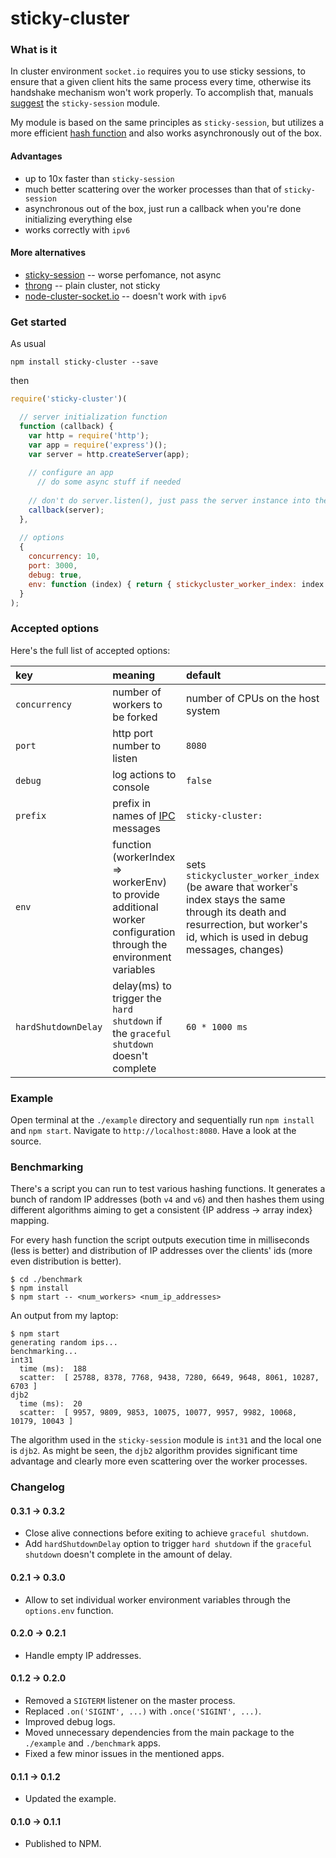 # sticky-cluster


### What is it

In cluster environment `socket.io` requires you to use sticky sessions, to ensure that a given client hits the same process every time, otherwise its handshake mechanism won't work properly. To accomplish that, manuals [suggest](http://socket.io/docs/using-multiple-nodes/) the `sticky-session` module.

My module is based on the same principles as `sticky-session`, but utilizes a more efficient [hash function](https://github.com/darkskyapp/string-hash) and also works asynchronously out of the box.


#### Advantages

* up to 10x faster than `sticky-session`
* much better scattering over the worker processes than that of `sticky-session`
* asynchronous out of the box, just run a callback when you're done initializing everything else
* works correctly with `ipv6`


#### More alternatives

* [sticky-session](https://github.com/indutny/sticky-session) -- worse perfomance, not async
* [throng](https://github.com/hunterloftis/throng) -- plain cluster, not sticky
* [node-cluster-socket.io](https://github.com/elad/node-cluster-socket.io) -- doesn't work with `ipv6`


### Get started

As usual

```
npm install sticky-cluster --save
```

then

```js
require('sticky-cluster')(

  // server initialization function
  function (callback) {
    var http = require('http');
    var app = require('express')();
    var server = http.createServer(app);
      
    // configure an app
      // do some async stuff if needed
      
    // don't do server.listen(), just pass the server instance into the callback
    callback(server);
  },
  
  // options
  {
    concurrency: 10,
    port: 3000,
    debug: true,
    env: function (index) { return { stickycluster_worker_index: index }; }
  }
);
```


### Accepted options

Here's the full list of accepted options:

| key           | meaning                         | default                           |
| :------------ | :-----------------------------  | :-------------------------------- |
| `concurrency` | number of workers to be forked  | number of CPUs on the host system |
| `port`        | http port number to listen      | `8080`                            |
| `debug`       | log actions to console          | `false`                           |
| `prefix` | prefix in names of [IPC](https://en.wikipedia.org/wiki/Inter-process_communication) messages | `sticky-cluster:` |
| `env` | function (workerIndex => workerEnv) to provide additional worker configuration through the environment variables | sets `stickycluster_worker_index` (be aware that worker's index stays the same through its death and resurrection, but worker's id, which is used in debug messages, changes) |
| `hardShutdownDelay` | delay(ms) to trigger the `hard shutdown` if the `graceful shutdown` doesn't complete | `60 * 1000 ms` |


### Example

Open terminal at the `./example` directory and sequentially run `npm install` and `npm start`. Navigate to `http://localhost:8080`. Have a look at the source.


### Benchmarking

There's a script you can run to test various hashing functions. It generates a bunch of random IP addresses (both `v4` and `v6`) and then hashes them using different algorithms aiming to get a consistent {IP address -> array index} mapping. 

For every hash function the script outputs execution time in milliseconds (less is better) and distribution of IP addresses over the clients' ids (more even distribution is better).

```
$ cd ./benchmark
$ npm install
$ npm start -- <num_workers> <num_ip_addresses>
```

An output from my laptop:

```
$ npm start
generating random ips...
benchmarking...
int31
  time (ms):  188
  scatter:  [ 25788, 8378, 7768, 9438, 7280, 6649, 9648, 8061, 10287, 6703 ]
djb2
  time (ms):  20
  scatter:  [ 9957, 9809, 9853, 10075, 10077, 9957, 9982, 10068, 10179, 10043 ]
```

The algorithm used in the `sticky-session` module is `int31` and the local one is `djb2`. As might be seen, the `djb2` algorithm provides significant time advantage and clearly more even scattering over the worker processes.


### Changelog

#### 0.3.1 -> 0.3.2

+ Close alive connections before exiting to achieve `graceful shutdown`.
+ Add `hardShutdownDelay` option to trigger `hard shutdown` if the `graceful shutdown` doesn't complete in the amount of delay. 

#### 0.2.1 -> 0.3.0

+ Allow to set individual worker environment variables through the `options.env` function.

#### 0.2.0 -> 0.2.1

+ Handle empty IP addresses.

#### 0.1.2 -> 0.2.0

+ Removed a `SIGTERM` listener on the master process.
+ Replaced `.on('SIGINT', ...)` with `.once('SIGINT', ...)`.
+ Improved debug logs.
+ Moved unnecessary dependencies from the main package to the `./example` and `./benchmark` apps.
+ Fixed a few minor issues in the mentioned apps.

#### 0.1.1 -> 0.1.2

+ Updated the example.

#### 0.1.0 -> 0.1.1

+ Published to NPM.

